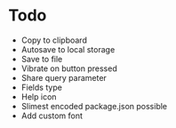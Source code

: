 # Todo

- Copy to clipboard
- Autosave to local storage
- Save to file
- Vibrate on button pressed
- Share query parameter
- Fields type
- Help icon
- Slimest encoded package.json possible
- Add custom font
